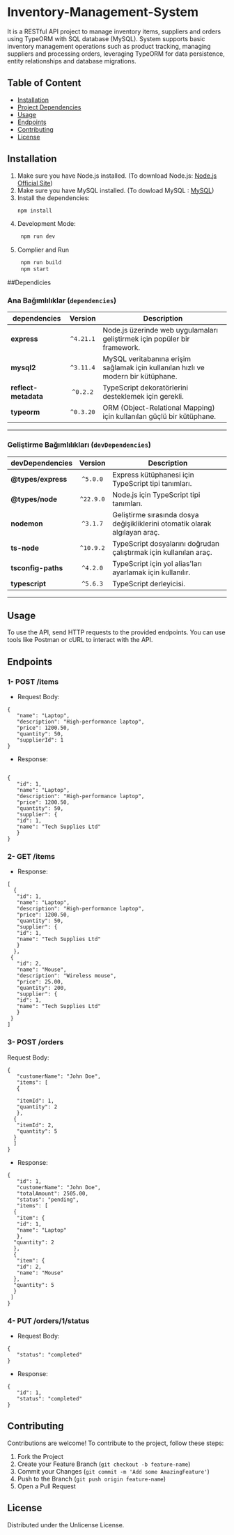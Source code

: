# Inventory-Management-System

It is a RESTful API project to manage inventory items, suppliers and orders using TypeORM with SQL database (MySQL).
System supports basic inventory management operations such as product tracking, managing suppliers and processing orders, leveraging TypeORM for data persistence, entity relationships and database migrations.

## Table of Content
- [Installation](#Installation)
- [Project Dependencies](#Dependicies)
- [Usage](#Usage)
- [Endpoints](#Endpoints)
- [Contributing](#Contributing)
- [License](#License)



## Installation
1. Make sure you have Node.js installed. (To download Node.js: [Node.js Official Site](https://nodejs.org))
2. Make sure you have MySQL installed. (To dowload MySQL : [MySQL](https://www.mysql.com/downloads/))
3. Install the dependencies:  
   ```bash
   npm install  
4. Development Mode:
   ```bash
    npm run dev
5. Complier and Run
   ```bash
    npm run build
    npm start

##Dependicies

   ### Ana Bağımlılıklar (`dependencies`)

| dependencies         |Version     | Description                                                             |
|--------------------|:----------:|-------------------------------------------------------------------------|
| **express**        | `^4.21.1`  | Node.js üzerinde web uygulamaları geliştirmek için popüler bir framework. |
| **mysql2**         | `^3.11.4`  | MySQL veritabanına erişim sağlamak için kullanılan hızlı ve modern bir kütüphane. |
| **reflect-metadata** | `^0.2.2` | TypeScript dekoratörlerini desteklemek için gerekli.                    |
| **typeorm**        | `^0.3.20`  | ORM (Object-Relational Mapping) için kullanılan güçlü bir kütüphane.    |

---
### Geliştirme Bağımlılıkları (`devDependencies`)

| devDependencies    | Version    | Description                                                             |
|--------------------|:------------:|-------------------------------------------------------------------------|
| **@types/express** | `^5.0.0`   | Express kütüphanesi için TypeScript tipi tanımları.                      |
| **@types/node**    | `^22.9.0`  | Node.js için TypeScript tipi tanımları.                                 |
| **nodemon**        | `^3.1.7`   | Geliştirme sırasında dosya değişikliklerini otomatik olarak algılayan araç. |
| **ts-node**        | `^10.9.2`  | TypeScript dosyalarını doğrudan çalıştırmak için kullanılan araç.       |
| **tsconfig-paths** | `^4.2.0`   | TypeScript için yol alias'ları ayarlamak için kullanılır.               |
| **typescript**     | `^5.6.3`   | TypeScript derleyicisi.                                                 |

---


## Usage

To use the API, send HTTP requests to the provided endpoints. You can use tools like Postman or cURL to interact with the API.

## Endpoints

### 1- POST /items
* Request Body:
```
{
   "name": "Laptop",
   "description": "High-performance laptop",
   "price": 1200.50,
   "quantity": 50,
   "supplierId": 1
}
```
* Response:
```

{
   "id": 1,
   "name": "Laptop",
   "description": "High-performance laptop",
   "price": 1200.50,
   "quantity": 50,
   "supplier": {
   "id": 1,
   "name": "Tech Supplies Ltd"
   }
}
```
### 2- GET /items
   
* Response:
```
[
  {
   "id": 1,
   "name": "Laptop",
   "description": "High-performance laptop",
   "price": 1200.50,
   "quantity": 50,
   "supplier": {
   "id": 1,
   "name": "Tech Supplies Ltd"
   }
  },
 {
   "id": 2,
   "name": "Mouse",
   "description": "Wireless mouse",
   "price": 25.00,
   "quantity": 200,
   "supplier": {
   "id": 1,
   "name": "Tech Supplies Ltd"
   }
 }
]
```

### 3- POST /orders
Request Body:
```
{
   "customerName": "John Doe",
   "items": [
   {

   "itemId": 1,
   "quantity": 2
   },
  {
   "itemId": 2,
   "quantity": 5
  }
  ]
}
```
* Response:
```
{
   "id": 1,
   "customerName": "John Doe",
   "totalAmount": 2505.00,
   "status": "pending",
   "items": [
  {
   "item": {
   "id": 1,
   "name": "Laptop"
   },
  "quantity": 2
  },
  {
   "item": {
   "id": 2,
   "name": "Mouse"
  },
  "quantity": 5
  }
 ]
}
```

### 4- PUT /orders/1/status
* Request Body:
```
{
   "status": "completed"
}
```
* Response:
```
{
   "id": 1,
   "status": "completed"
}
```


## Contributing
Contributions are welcome! To contribute to the project, follow these steps:

1.  Fork the Project
2.  Create your Feature Branch (`git checkout -b feature-name`)
3.  Commit your Changes (`git commit -m 'Add some AmazingFeature'`)
4.  Push to the Branch (`git push origin feature-name`)
5.  Open a Pull Request

## License
Distributed under the Unlicense License.
